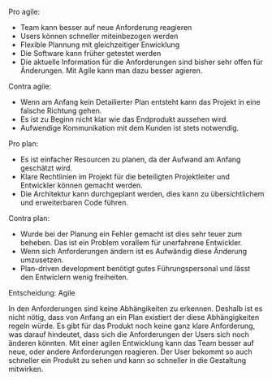 Pro agile:
 - Team kann besser auf neue Anforderung reagieren
 - Users können schneller miteinbezogen werden
 - Flexible Plannung mit gleichzeitiger Enwicklung
 - Die Software kann früher getestet werden
 - Die aktuelle Information für die Anforderungen sind bisher sehr offen für Änderungen. Mit Agile kann man dazu besser agieren.

Contra agile:
 - Wenn am Anfang kein Detailierter Plan entsteht kann das Projekt in eine falsche Richtung gehen.
 - Es ist zu Beginn nicht klar wie das Endprodukt aussehen wird.
 - Aufwendige Kommunikation mit dem Kunden ist stets notwendig.

Pro plan:
 - Es ist einfacher Resourcen zu planen, da der Aufwand am Anfang geschätzt wird.
 - Klare Rechtlinien im Projekt für die beteiligten Projektleiter und Entwickler können gemacht werden.
 - Die Architektur kann durchgeplant werden, dies kann zu übersichtlichem und erweiterbaren Code führen.
 
Contra plan:
 - Wurde bei der Planung ein Fehler gemacht ist dies sehr teuer zum beheben. Das ist ein Problem vorallem für unerfahrene Entwickler.
 - Wenn sich Anforderungen ändern ist es Aufwändig diese Änderung umzusetzen.
 - Plan-driven development benötigt gutes Führungspersonal und lässt den Entwiclern wenig freiheiten.

Entscheidung: Agile

In den Anforderungen sind keine Abhängikeiten zu erkennen. Deshalb ist es nicht nötig, dass von Anfang an ein Plan existiert der diese Abhängigkeiten regeln würde.
Es gibt für das Produkt noch keine ganz klare Anforderung, was darauf hindeutet, dass sich
die Anforderungen der Users sich noch änderen könnten. Mit einer agilen Entwicklung kann
das Team besser auf neue, oder andere Anforderungen reagieren. Der User bekommt so auch schneller
ein Produkt zu sehen und kann so schneller in die Gestaltung mitwirken.
